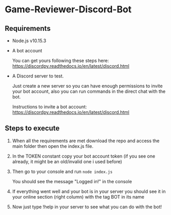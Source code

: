 # Game-Reviewer-Discord-Bot


## Requirements
* Node.js v10.15.3
* A bot account 
    
    You can get yours following these steps here: https://discordpy.readthedocs.io/en/latest/discord.html
* A Discord server to test.

  Just create a new server so you can have enough permissions to invite your bot account,
  also you can run commands in the direct chat with the bot.
  
  Instructions to invite a bot account: https://discordpy.readthedocs.io/en/latest/discord.html


## Steps to execute

1. When all the requirements are met download the repo and access the main folder then open the index.js file.

2. In the TOKEN constant copy your bot account token (if you see one already, it might be an old/invalid one i used before)

3. Then go to your console and run `node index.js`
  
    You should see the message "Logged in!" in the console
    
4. If everything went well and your bot is in your server you should see it in your online section (right column) 
with the tag BOT in its name 



5. Now just type !help in your server to see what you can do with the bot!
